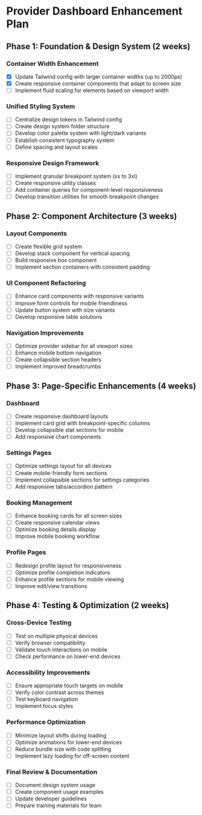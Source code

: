 
# Provider Dashboard Enhancement Plan

## Phase 1: Foundation & Design System (2 weeks)

### Container Width Enhancement
- [x] Update Tailwind config with larger container widths (up to 2000px)
- [x] Create responsive container components that adapt to screen size
- [ ] Implement fluid scaling for elements based on viewport width

### Unified Styling System
- [ ] Centralize design tokens in Tailwind config
- [ ] Create design system folder structure
- [ ] Develop color palette system with light/dark variants
- [ ] Establish consistent typography system
- [ ] Define spacing and layout scales

### Responsive Design Framework
- [ ] Implement granular breakpoint system (xs to 3xl)
- [ ] Create responsive utility classes
- [ ] Add container queries for component-level responsiveness
- [ ] Develop transition utilities for smooth breakpoint changes

## Phase 2: Component Architecture (3 weeks)

### Layout Components
- [ ] Create flexible grid system
- [ ] Develop stack component for vertical spacing
- [ ] Build responsive box component
- [ ] Implement section containers with consistent padding

### UI Component Refactoring
- [ ] Enhance card components with responsive variants
- [ ] Improve form controls for mobile friendliness
- [ ] Update button system with size variants
- [ ] Develop responsive table solutions

### Navigation Improvements
- [ ] Optimize provider sidebar for all viewport sizes
- [ ] Enhance mobile bottom navigation
- [ ] Create collapsible section headers
- [ ] Implement improved breadcrumbs

## Phase 3: Page-Specific Enhancements (4 weeks)

### Dashboard
- [ ] Create responsive dashboard layouts
- [ ] Implement card grid with breakpoint-specific columns
- [ ] Develop collapsible stat sections for mobile
- [ ] Add responsive chart components

### Settings Pages
- [ ] Optimize settings layout for all devices
- [ ] Create mobile-friendly form sections
- [ ] Implement collapsible sections for settings categories
- [ ] Add responsive tabs/accordion pattern

### Booking Management 
- [ ] Enhance booking cards for all screen sizes
- [ ] Create responsive calendar views
- [ ] Optimize booking details display
- [ ] Improve mobile booking workflow

### Profile Pages
- [ ] Redesign profile layout for responsiveness
- [ ] Optimize profile completion indicators
- [ ] Enhance profile sections for mobile viewing
- [ ] Improve edit/view transitions

## Phase 4: Testing & Optimization (2 weeks)

### Cross-Device Testing
- [ ] Test on multiple physical devices
- [ ] Verify browser compatibility
- [ ] Validate touch interactions on mobile
- [ ] Check performance on lower-end devices

### Accessibility Improvements
- [ ] Ensure appropriate touch targets on mobile
- [ ] Verify color contrast across themes
- [ ] Test keyboard navigation
- [ ] Implement focus styles

### Performance Optimization
- [ ] Minimize layout shifts during loading
- [ ] Optimize animations for lower-end devices
- [ ] Reduce bundle size with code splitting
- [ ] Implement lazy loading for off-screen content

### Final Review & Documentation
- [ ] Document design system usage
- [ ] Create component usage examples
- [ ] Update developer guidelines
- [ ] Prepare training materials for team
